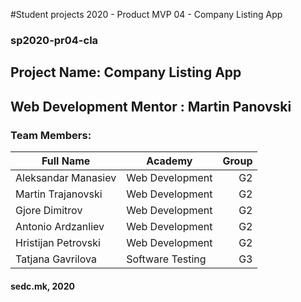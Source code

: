 #Student projects 2020 - Product MVP 04 - Company Listing App
### sp2020-pr04-cla

## Project Name: Company Listing App
## Web Development Mentor : Martin Panovski

### Team Members:

| Full Name           | Academy         | Group |
| ------------------  | -------------   | -----:|
| Aleksandar Manasiev | Web Development |   G2  |
| Martin Trajanovski  | Web Development |   G2  |
| Gjore Dimitrov      | Web Development |   G2  |
| Antonio Ardzanliev  | Web Development |   G2  |
| Hristijan Petrovski | Web Development |   G2  |
| Tatjana Gavrilova   | Software Testing|   G3  |


#### sedc.mk, 2020
